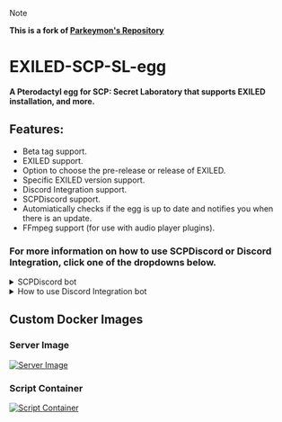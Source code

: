 > [!Note]
> **This is a fork of [Parkeymon's Repository](https://github.com/Parkeymon/EXILED-SCP-SL-egg)**
# EXILED-SCP-SL-egg
**A Pterodactyl egg for SCP: Secret Laboratory that supports EXILED installation, and more.**

## Features:
- Beta tag support.
- EXILED support.
- Option to choose the pre-release or release of EXILED.
- Specific EXILED version support.
- Discord Integration support.
- SCPDiscord support.
- Automiatically checks if the egg is up to date and notifies you when there is an update.
- FFmpeg support (for use with audio player plugins).

### For more information on how to use SCPDiscord or Discord Integration, click one of the dropdowns below.
<details>
<summary>SCPDiscord bot</summary>
  
### Using the SCPDiscord bot.
1. Go to the startup tab in your server, then set `INSTALL SCP DISCORD?` to `true`.
2. Under the settings tab, press "Reinstall Server" and wait until the server has finished the process.
> **Re-installing will *not* delete your important files.**
3. Go to the files tab, and go to `/.egg/SCPDBot` and open `config.yml` to configure the bot.
> **To configure the bot and plugin, read the [installation guide](https://github.com/KarlOfDuty/SCPDiscord/blob/master/docs/Installation.md).**

</details>

<details>
<summary>How to use Discord Integration bot</summary>

### Using the Discord Integration bot.
 **Warning: Discord Integration's documentation is very sparse, and isn't maintained.**

1. Go to the startup tab in your server, then set `INSTALL DISCORD INTEGRATION?` to `true`.
2. Under the settings tab, press "Reinstall Server" and wait until the server has finished the process.
> **Re-installing will *not* delete your important files.**
3. Go to the files tab, and under the root directory, open `DiscordIntegration-config.json` to configure the bot.
</details>

## Custom Docker Images
### Server Image
[![Server Image](https://github.com/EsserGaming/docker-scpsl/actions/workflows/docker-image.yml/badge.svg?branch=master)](https://github.com/EsserGaming/docker-scpsl/actions/workflows/docker-image.yml)

### Script Container
[![Script Container](https://github.com/EsserGaming/scpsl-install-docker/actions/workflows/docker-image.yml/badge.svg?branch=master)](https://github.com/EsserGaming/scpsl-install-docker/actions/workflows/docker-image.yml)
